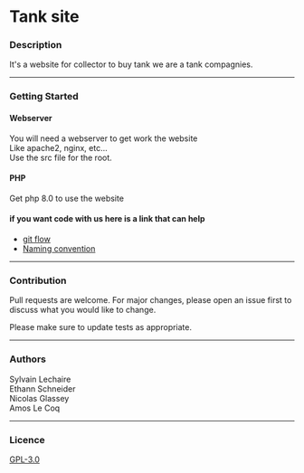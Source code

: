 # **Tank site**

### Description
It's a website for collector to buy tank we are a tank compagnies.

---

### Getting Started

#### Webserver 
You will need a webserver to get work the website \
Like apache2, nginx, etc... \
Use the src file for the root. 

#### PHP 
Get php 8.0 to use the website

#### if you want code with us here is a link that can help
- [git flow](https://github.com/Sylvain-Lechaire/projetWeb/blob/main/documentation/Branche.pdf)
- [Naming convention](https://github.com/Sylvain-Lechaire/projetWeb/wiki/Naming-convention)

---

### Contribution
Pull requests are welcome. For major changes, please open an issue first to discuss what you would like to change.

Please make sure to update tests as appropriate.

---

### Authors
Sylvain Lechaire\
Ethann Schneider\
Nicolas Glassey\
Amos Le Coq

---

### Licence
[GPL-3.0](https://www.gnu.org/licenses/gpl-3.0.fr.html)
